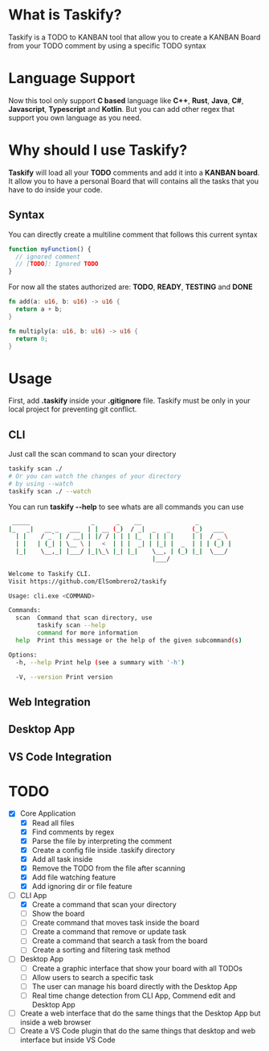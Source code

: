 # What is Taskify?

Taskify is a TODO to KANBAN tool that allow you to create a KANBAN Board from your TODO comment by
using a specific TODO syntax

# Language Support

Now this tool only support **C based** language like **C++**, **Rust**, **Java**, **C#**, **Javascript**, **Typescript** and **Kotlin**.
But you can add other regex that support you own language as you need.

# Why should I use Taskify?

**Taskify** will load all your **TODO** comments and add it into a **KANBAN board**.
It allow you to have a personal Board that will contains all the tasks that you have
to do inside your code.
## Syntax

You can directly create a multiline comment that follows this current syntax

```javascript
function myFunction() {
  // ignored comment
  // [TODO]: Ignored TODO
}
```
For now all the states authorized are: **TODO**, **READY**, **TESTING** and **DONE**

```rust
fn add(a: u16, b: u16) -> u16 {
  return a + b;
}

fn multiply(a: u16, b: u16) -> u16 {
  return 0;
}
```

# Usage

First, add **.taskify** inside your **.gitignore** file.
Taskify must be only in your local project for preventing 
git conflict.

## CLI
Just call the scan command to scan your directory

```bash
taskify scan ./
# Or you can watch the changes of your directory
# by using --watch
taskify scan ./ --watch
```
You can run **taskify --help** to see whats are all commands you can use
```bash
 _____                 _      _    __               _
|_   _|   __ _   ___  | | __ (_)  / _|  _   _      (_)   ___
  | |    / _` | / __| | |/ / | | | |_  | | | |     | |  / _ \
  | |   | (_| | \__ \ |   <  | | |  _| | |_| |  _  | | | (_) |
  |_|    \__,_| |___/ |_|\_\ |_| |_|    \__, | (_) |_|  \___/
                                        |___/
                                        
Welcome to Taskify CLI.
Visit https://github.com/ElSombrero2/taskify

Usage: cli.exe <COMMAND>

Commands:
  scan  Command that scan directory, use
        taskify scan --help
        command for more information
  help  Print this message or the help of the given subcommand(s)

Options:
  -h, --help Print help (see a summary with '-h')

  -V, --version Print version
```
## Web Integration

## Desktop App

## VS Code Integration

# TODO

- [x] Core Application
  - [x] Read all files
  - [x] Find comments by regex
  - [x] Parse the file by interpreting the comment
  - [x] Create a config file inside .taskify directory
  - [x] Add all task inside
  - [x] Remove the TODO from the file after scanning
  - [x] Add file watching feature
  - [x] Add ignoring dir or file feature
- [ ] CLI App
  - [x] Create a command that scan your directory
  - [ ] Show the board
  - [ ] Create command that moves task inside the board
  - [ ] Create a command that remove or update task
  - [ ] Create a command that search a task from the board
  - [ ] Create a sorting and filtering task method
- [ ] Desktop App
  - [ ] Create a graphic interface that show your board with all TODOs
  - [ ] Allow users to search a specific task
  - [ ] The user can manage his board directly with the Desktop App
  - [ ] Real time change detection from CLI App, Commend edit and Desktop App
- [ ] Create a web interface that do the same things that the Desktop App but inside a web browser
- [ ] Create a VS Code plugin that do the same things that desktop and web interface but inside VS Code